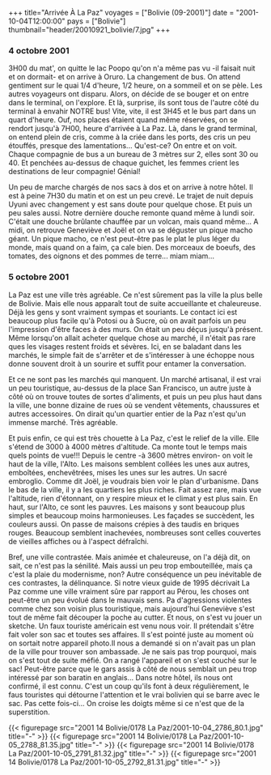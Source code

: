 +++
title="Arrivée À La Paz"
voyages = ["Bolivie (09-2001)"]
date = "2001-10-04T12:00:00"
pays = ["Bolivie"]
thumbnail="header/20010921_bolivie/7.jpg"
+++
### 4 octobre 2001

 3H00 du mat', on quitte le lac Poopo qu'on n'a même pas vu -il faisait nuit 
et on dormait- et on arrive à Oruro. La changement de bus. On attend gentiment 
sur le quai 1/4 d'heure, 1/2 heure, on a sommeil et on se pèle. Les autres voyageurs 
ont disparu. Alors, on décide de se bouger et on entre dans le terminal, on 
l'explore. Et là, surprise, ils sont tous de l'autre côté du terminal à envahir 
NOTRE bus! Vite, vite, il est 3H45 et le bus part dans un quart d'heure. Ouf, 
nos places étaient quand même réservées, on se rendort jusqu'à 7H00, heure d'arrivée 
à La Paz. Là, dans le grand terminal, on entend plein de cris, comme à la criée 
dans les ports, des cris un peu étouffés, presque des lamentations... Qu'est-ce? 
On entre et on voit. Chaque compagnie de bus a un bureau de 3 mètres sur 2, 
elles sont 30 ou 40. Et penchées au-dessus de chaque guichet, les femmes crient 
les destinations de leur compagnie! Génial! 

Un peu de marche chargés de nos sacs à dos et on arrive à notre hôtel. Il est 
à peine 7H30 du matin et on est un peu crevé. Le trajet de nuit depuis Uyuni 
avec changement y est sans doute pour quelque chose. Et puis un peu sales aussi. 
Notre dernière douche remonte quand même à lundi soir. C'était une douche brûlante 
chauffée par un volcan, mais quand même... A midi, on retrouve Geneviève et 
Joël et on va se déguster un pique macho géant. Un pique macho, ce n'est peut-être 
pas le plat le plus léger du monde, mais quand on a faim, ça cale bien. Des 
morceaux de boeufs, des tomates, des oignons et des pommes de terre... miam 
miam... 

### 5 octobre 2001

La Paz est une ville très agréable. Ce n'est sûrement pas la ville la plus 
belle de Bolivie. Mais elle nous apparaît tout de suite accueillante et chaleureuse. 
Déjà les gens y sont vraiment sympas et souriants. Le contact ici est beaucoup 
plus facile qu'à Potosi ou à Sucre, où on avait parfois un peu l'impression 
d'être faces à des murs. On était un peu déçus jusqu'à présent. Même lorsqu'on 
allait acheter quelque chose au marché, il n'était pas rare ques les visages 
restent froids et sévères. Ici, en se baladant dans les marchés, le simple fait 
de s'arrêter et de s'intéresser à une échoppe nous donne souvent droit à un 
sourire et suffit pour entamer la conversation.

Et ce ne sont pas les marchés qui manquent. Un marché artisanal, il est vrai 
un peu touristique, au-dessus de la place San Francisco, un autre juste à côté 
où on trouve toutes de sortes d'aliments, et puis un peu plus haut dans la ville, 
une bonne dizaine de rues où se vendent vêtements, chaussures et autres accessoires. 
On dirait qu'un quartier entier de la Paz n'est qu'un immense marché. Très agréable.

Et puis enfin, ce qui est très chouette à La Paz, c'est le relief de la ville. 
Elle s'étend de 3000 à 4000 mètres d'altitude. Ca monte tout le temps mais quels 
points de vue!!! Depuis le centre -à 3600 mètres environ- on voit le haut de 
la ville, l'Alto. Les maisons semblent collées les unes aux autres, emboîtées, 
enchevêtrées, mises les unes sur les autres. Un sacré embroglio. Comme dit Joël, 
je voudrais bien voir le plan d'urbanisme. Dans le bas de la ville, il y a les 
quartiers les plus riches. Fait assez rare, mais vue l'altitude, rien d'étonnant, 
on y respire mieux et le climat y est plus sain. En haut, sur l'Alto, ce sont 
les pauvres. Les maisons y sont beaucoup plus simples et beaucoup moins harmonieuses. 
Les façades se succèdent, les couleurs aussi. On passe de maisons crépies à 
des taudis en briques rouges. Beaucoup semblent inachevées, nombreuses sont 
celles couvertes de vieilles affiches ou à l'aspect défraîchi.

Bref, une ville contrastée. Mais animée et chaleureuse, on l'a déjà dit, on 
sait, ce n'est pas la sénilité. Mais aussi un peu trop embouteillée, mais ça 
c'est la plaie du modernisme, non? Autre conséquence un peu inévitable de ces 
contrastes, la délinquance. Si notre vieux guide de 1995 décrivait La Paz comme 
une ville vraiment sûre par rapport au Pérou, les choses ont peut-être un peu 
évolué dans le mauvais sens. Pa d'agressions violentes comme chez son voisin 
plus touristique, mais aujourd'hui Geneviève s'est tout de même fait découper 
la poche au cutter. Et nous, on s'est vu jouer un sketche. Un faux touriste 
américain est venu nous voir. Il prétendait s'être fait voler son sac et toutes 
ses affaires. Il s'est pointé juste au moment où on sortait notre appareil photo.Il 
nous a demandé si on n'avait pas un plan de la ville pour trouver son ambassade. 
Je ne sais pas trop pourquoi, mais on s'est tout de suite méfié. On a rangé 
l'appareil et on s'est couché sur le sac! Peut-être parce que le gars assis 
à côté de nous semblait un peu trop intéressé par son baratin en anglais... 
Dans notre hôtel, ils nous ont confirmé, il est connu. C'est un coup qu'ils 
font à deux régulièrement, le faus touristes qui détourne l'attention et le 
vrai bolivien qui se barre avec le sac. Pas cette fois-ci... On croise les doigts 
même si ce n'est que de la superstition. 


<div id="TOTO">{{< figurepage src="2001 14 Bolivie/0178 La Paz/2001-10-04_2786_80.1.jpg" title="-"  >}}
{{< figurepage src="2001 14 Bolivie/0178 La Paz/2001-10-05_2788_81.35.jpg" title="-"  >}}
{{< figurepage src="2001 14 Bolivie/0178 La Paz/2001-10-05_2791_81.32.jpg" title="-"  >}}
{{< figurepage src="2001 14 Bolivie/0178 La Paz/2001-10-05_2792_81.31.jpg" title="-"  >}}
</DIV>

